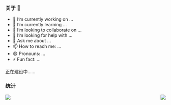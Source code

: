 ### 关于 👋

- 🔭 I’m currently working on ...
- 🌱 I’m currently learning ...
- 👯 I’m looking to collaborate on ...
- 🤔 I’m looking for help with ...
- 💬 Ask me about ...
- 📫 How to reach me: ...
- 😄 Pronouns: ...
- ⚡ Fun fact: ...

正在建设中……

### 统计

<div style="display: flex; flex-direction: row; justify-content: space-between; flex-wrap: wrap;">
  <img src="https://github-readme.rumosky.com/api?username=rumosky&include_all_commits=true&count_private=true&show_icons=true&theme=dracula&locale=cn" />
  <img src="https://github-readme.rumosky.com/api/top-langs/?username=rumosky&layout=donut&theme=dracula&locale=cn" />
</div>

